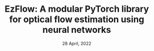 ---
title: 'EzFlow: A modular PyTorch library for optical flow estimation using neural networks'
tags:
    - 'Optical Flow'
    - 'Neural Networks'
    - 'Machine Learning'
    - 'Python'
    - 'PyTorch'
authors:
    - name: Neelay Shah^[Corresponding author]
      orcid: 0000-0001-7950-1956
      affiliation: 1
    - name: Prajnan Goswami
      affiliation: 2
    - name: Huaizu Jiang
      affiliation: 2 
affiliations:
    - name: Birla Institute of Technology and Science, Pilani - Goa Campus, India
      index: 1
    - name: Northeastern University, USA
      index: 2
date: 28 April, 2022
bibliography: paper.bib
---